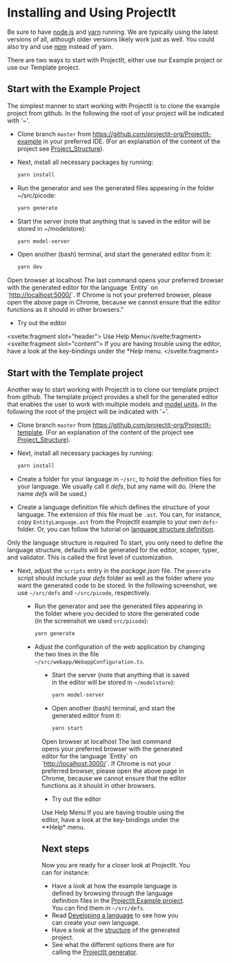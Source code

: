 <script>
    import Note from "../../lib/notes/Note.svelte";
    import Figure from "../../lib/figures/Figure.svelte";
</script>

# Installing and Using ProjectIt

Be sure to have <a href="https://nodejs.org/" target="_blank">node.js</a> and 
<a href="https://yarnpkg.com/" target="_blank">yarn</a>
running. We are typically using the latest versions of all,
although older versions likely work just as well.
You could also try and use <a href="https://www.npmjs.com/" target="_blank">npm</a> instead of yarn.

There are two ways to start with ProjectIt, either use our
Example project or use our Template project.

## Start with the Example Project
The simplest manner to start working with ProjectIt is to clone the example project from github.
In the following the root of your project will be indicated with '~'.

*   Clone branch `master` from <a href="https://github.com/projectit-org/ProjectIt-example" target="_blank">
    https://github.com/projectit-org/ProjectIt-example</a> in your preferred IDE.
    (For an explanation of the content of the project see 
    [Project_Structure](/020_Getting_Started/020_Project_Structure)).
    
*   Next, install all necessary packages by running: 
    ```bash
    yarn install
    ```

*   Run the generator and see the generated files appearing in the folder ~/src/picode:
    ```bash
    yarn generate
    ```

*   Start the server (note that anything that is saved in the editor will be stored in ~/modelstore):
    ```bash
    yarn model-server
    ```

*	Open another (bash) terminal, and start the generated editor from it:
    ```bash
    yarn dev
    ```
     
<Note>
<svelte:fragment slot="header">Open browser at localhost</svelte:fragment>
<svelte:fragment slot="content">
The last command opens your preferred browser with the generated editor for the language `Entity` on
`<a href="http://localhost:5000/" target="_blank">http://localhost:5000/</a>`. If Chrome is not
your preferred browser, please open the above page in Chrome, because we cannot
ensure that the editor functions as it should in other browsers."
</svelte:fragment></Note>

*   Try out the editor

<Note><svelte:fragment slot="header"> Use Help Menu</svelte:fragment><svelte:fragment slot="content">
If you are having trouble using the editor, have a look at the key-bindings under the **Help* menu.
</svelte:fragment></Note>

## Start with the Template project

Another way to start working with ProjectIt is to clone our template project from github. The template 
project provides a shell for the generated editor that enables the user to work with multiple models and
[model units](/010_Intro/030_Models_and_Model_Units).
In the following the root of the project will be indicated with '~'.

*   Clone branch `master` from <a href="https://github.com/projectit-org/ProjectIt-template" target="_blank">
    https://github.com/projectit-org/ProjectIt-template</a>.
    (For an explanation of the content of the project see
    [Project_Structure](/020_Getting_Started/020_Project_Structure)).

*   Next, install all necessary packages by running:
    ```bash
    yarn install
    ```

*   Create a folder for your language in `~/src`, to hold the definition files for your language.
    We usually call it *defs*, but any name will do. (Here the name *defs* will be used.)

*	Create a language definition file which defines the structure of your language. The 
     extension of this file must be `.ast`. You can, for instance, copy
     `EntityLanguage.ast` from the ProjectIt example to your own `defs`-folder. Or, you can follow the 
     tutorial on [language structure definition](/030_Developing_a_Language/010_Default_Level).

<Note>
    <svelte:fragment slot="header"> Only the language structure is required</svelte:fragment>
    <svelte:fragment slot="content">
    To start, you only need to define the language structure,
    defaults will be generated for the editor, scoper, typer, and validator. This is called the first
    level of customization.
    </svelte:fragment>
</Note>

*   Next, adjust the `scripts` entry in the *package.json* file. The `generate`
    script should include your *defs* folder as well as the folder where you want the 
    generated code to be stored.
    In the following screenshot, we use `~/src/defs` and `~/src/picode`, respectively.

<Figure 
imageName={'packagejsonadjustment.png'} 
caption={'Screenshot of package.json'}
figureNumber={1}
/>

*   Run the generator and see the generated files appearing in the folder where you
decided to store the generated code (in the screenshot we used `src/picode`):
    
    ```bash
    yarn generate

*   Adjust the configuration of the web application by changing the two lines in the file
`~/src/webapp/WebappConfiguration.ts`.
<Figure 
imageName={'webappconfiguration.png'} 
caption={'Screenshot of WebappConfiguration'}
figureNumber={2}
/>

*   Start the server (note that anything that is saved in the editor will be stored in `~/modelstore`): 
    ```bash
    yarn model-server
    ```

*	Open another (bash) terminal, and start the generated editor from it: 
    ```bash
    yarn start
    ```
     
<Note>
<svelte:fragment slot="header">Open browser at localhost</svelte:fragment>
<svelte:fragment slot="content">
    The last command opens your preferred browser with the generated editor for the language
    `Entity` on `<a href="http://localhost:3000/" target="_blank">http://localhost:3000/</a>`. 
    If Chrome is not your preferred browser, please open the above page in Chrome, because we 
    cannot ensure that the editor functions as it should in other browsers.
</svelte:fragment>
</Note>

*   Try out the editor
    
<Note>
<svelte:fragment slot="header">Use Help Menu</svelte:fragment>
<svelte:fragment slot="content">
If you are having trouble using the editor, have a look at the key-bindings under the **Help* menu.
</svelte:fragment>
</Note>

## Next steps
Now you are ready for a closer look at ProjectIt. You can for instance:

* Have a look at how the example language is defined by browsing through the language definition
files in the <a href="https://github.com/projectit-org/ProjectIt-example" target="_blank">ProjectIt Example project</a>.
  You can find them in `~/src/defs`.
* Read [Developing a language](/030_Developing_a_Language) to see how you can create your own language.
* Have a look at the [structure](/020_Getting_Started/020_Project_Structure) of the generated project.
* See what the different options there are for calling the [ProjectIt generator](/020_Getting_Started/030_Calling_the_Generator).
